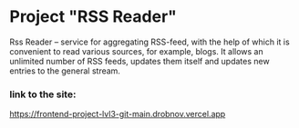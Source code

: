 # Project "RSS Reader"

Rss Reader – service for aggregating RSS-feed, with the help of which it is convenient to read various sources, for example, blogs. It allows an unlimited number of RSS feeds, updates them itself and updates new entries to the general stream.


### link to the site:
https://frontend-project-lvl3-git-main.drobnov.vercel.app
